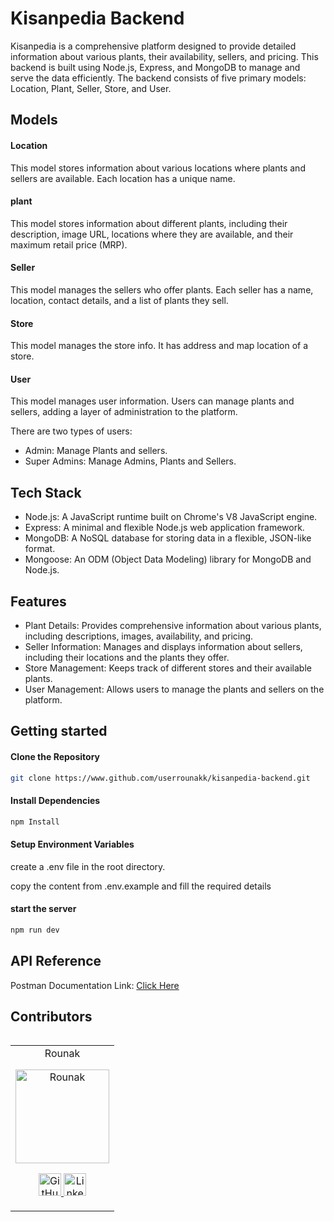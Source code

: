 
# Kisanpedia Backend

Kisanpedia is a comprehensive platform designed to provide detailed information about various plants, their availability, sellers, and pricing. This backend is built using Node.js, Express, and MongoDB to manage and serve the data efficiently. The backend consists of five primary models: Location, Plant, Seller, Store, and User.



## Models
#### Location
This model stores information about various locations where plants and sellers are available. Each location has a unique name.
#### plant
This model stores information about different plants, including their description, image URL, locations where they are available, and their maximum retail price (MRP).
#### Seller
This model manages the sellers who offer plants. Each seller has a name, location, contact details, and a list of plants they sell.
#### Store
This model manages the store info. It has address and map location of a store.
#### User
This model manages user information. Users can manage plants and sellers, adding a layer of administration to the platform.

There are two types of users:
* Admin: Manage Plants and sellers.
* Super Admins: Manage Admins, Plants and Sellers.




## Tech Stack
* Node.js: A JavaScript runtime built on Chrome's V8 JavaScript engine.
* Express: A minimal and flexible Node.js web application framework.
* MongoDB: A NoSQL database for storing data in a flexible, JSON-like format.
* Mongoose: An ODM (Object Data Modeling) library for MongoDB and Node.js.



## Features

- Plant Details: Provides comprehensive information about various plants, including descriptions, images, availability, and pricing.
- Seller Information: Manages and displays information about sellers, including their locations and the plants they offer.
- Store Management: Keeps track of different stores and their available plants.
- User Management: Allows users to manage the plants and sellers on the platform.


## Getting started

#### Clone the Repository

```bash
git clone https://www.github.com/userrounakk/kisanpedia-backend.git
```
    
#### Install Dependencies
```bash
npm Install
```

#### Setup Environment Variables
create a .env file in the root directory.

copy the content from .env.example and fill the required details

#### start the server
```bash
npm run dev
```





## API Reference

Postman Documentation Link: [Click Here](https://documenter.getpostman.com/view/25051977/2sA3Qtdqw6)

## Contributors

<table>
	<table>
	<tr align="center">
  <td>
		Rounak
		<p align="center">
			<img src = "https://github.com/userrounakk.png" width="150" height="150" alt="Rounak">
		</p>
			<p align="center">
				<a href = "https://github.com/userrounakk">
					<img src = "http://www.iconninja.com/files/241/825/211/round-collaboration-social-github-code-circle-network-icon.svg" width="36" height = "36" alt="GitHub"/>
				</a>
				<a href = "https://www.linkedin.com/in/userrounakk">
					<img src = "http://www.iconninja.com/files/863/607/751/network-linkedin-social-connection-circular-circle-media-icon.svg" width="36" height="36" alt="LinkedIn"/>
				</a>
			</p>
		</td>
        </tr>
</table>